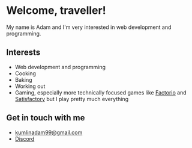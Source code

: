 # Welcome, traveller!
My name is Adam and I'm very interested in web development and programming.

## Interests
- Web development and programming
- Cooking
- Baking
- Working out
- Gaming, especially more technically focused games like [Factorio](https://store.steampowered.com/app/427520/Factorio/) and [Satisfactory](https://store.steampowered.com/app/526870/Satisfactory/) but I play pretty much everything

## Get in touch with me
- [kumlinadam99@gmail.com](mailto:kumlinadam99@gmail.com)
- [Discord](https://discord.com/users/177812688120971264)
